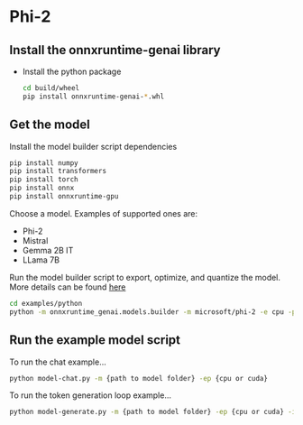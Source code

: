 # Phi-2

## Install the onnxruntime-genai library

* Install the python package

  ```bash
  cd build/wheel
  pip install onnxruntime-genai-*.whl
  ```

## Get the model

Install the model builder script dependencies

```bash
pip install numpy
pip install transformers
pip install torch
pip install onnx
pip install onnxruntime-gpu
```

Choose a model. Examples of supported ones are:
- Phi-2
- Mistral
- Gemma 2B IT
- LLama 7B

Run the model builder script to export, optimize, and quantize the model. More details can be found [here](../../src/python/py/models/README.md)

```bash
cd examples/python
python -m onnxruntime_genai.models.builder -m microsoft/phi-2 -e cpu -p int4 -o ./example-models/phi2-int4-cpu
```

## Run the example model script

To run the chat example...

```bash
python model-chat.py -m {path to model folder} -ep {cpu or cuda}
```

To run the token generation loop example...

```bash
python model-generate.py -m {path to model folder} -ep {cpu or cuda} -i {string prompt}
```

